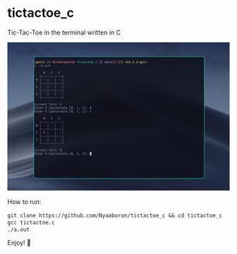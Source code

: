 # tictactoe_c
Tic-Tac-Toe in the terminal written in C

![Showcase Image](img.png "Showcase Image")

How to run:
```
git clone https://github.com/Nyaaboron/tictactoe_c && cd tictactoe_c
gcc tictactoe.c
./a.out
```

Enjoy! 🙂
